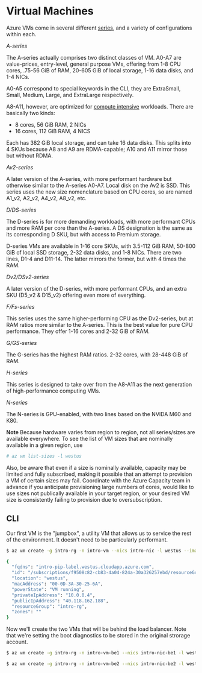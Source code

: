 Virtual Machines
================

Azure VMs come in several different [series](https://docs.microsoft.com/en-us/azure/virtual-machines/virtual-machines-linux-sizes?toc=%2fazure%2fvirtual-machines%2flinux%2ftoc.json),
and a variety of configurations within each.

_A-series_

The A-series actually comprises two distinct classes of VM.  A0-A7 are
value-prices, entry-level, general purpose VMs, offering from 1-8 CPU cores,
.75-56 GiB of RAM, 20-605 GiB of local storage, 1-16 data disks, and 1-4
NICs.

A0-A5 correspond to special keywords in the CLI, they are ExtraSmall, Small,
Medium, Large, and ExtraLarge respectively.

A8-A11, however, are optimized for [compute intensive](https://docs.microsoft.com/en-us/azure/virtual-machines/virtual-machines-linux-a8-a9-a10-a11-specs?toc=%2fazure%2fvirtual-machines%2flinux%2ftoc.json) workloads.  There are
basically two kinds:

* 8 cores, 56 GiB RAM, 2 NICs
* 16 cores, 112 GiB RAM, 4 NICS

Each has 382 GiB local storage, and can take 16 data disks.  This splits into
4 SKUs because A8 and A9 are RDMA-capable; A10 and A11 mirror those but 
without RDMA.

_Av2-series_

A later version of the A-series, with more performant hardware but otherwise
similar to the A-series A0-A7.  Local disk on the Av2 is SSD.  This series
uses the new size nomenclature based on CPU cores, so are named A1_v2, A2_v2,
A4_v2, A8_v2, etc.

_D/DS-series_

The D-series is for more demanding workloads, with more performant CPUs and
more RAM per core than the A-series.  A DS designation is the same as its
corresponding D SKU, but with access to Premium storage.

D-series VMs are available in 1-16 core SKUs, with 3.5-112 GiB RAM, 50-800
GiB of local SSD storage, 2-32 data disks, and 1-8 NICs.  There are two
lines, D1-4 and D11-14.  The latter mirrors the former, but with 4 times the
RAM.

_Dv2/DSv2-series_

A later version of the D-series, with more performant CPUs, and an extra SKU
(D5_v2 & D15_v2) offering even more of everything.

_F/Fs-series_

This series uses the same higher-performing CPU as the Dv2-series, but
at RAM ratios more similar to the A-series.  This is the best value for
pure CPU performance.  They offer 1-16 cores and 2-32 GiB of RAM.

_G/GS-series_

The G-series has the highest RAM ratios.  2-32 cores, with 28-448 GiB
of RAM.

_H-series_

This series is designed to take over from the A8-A11 as the next generation
of high-performance computing VMs.

_N-series_

The N-series is GPU-enabled, with two lines based on the NVIDA M60 and K80.

**Note** Because hardware varies from region to region, not all series/sizes
are available everywhere.  To see the list of VM sizes that are nominally
available in a given region, use

```bash
# az vm list-sizes -l westus
```

Also, be aware that even if a size is nominally available, capacity may be
limited and fully subscribed, making it possible that an attempt to provision
a VM of certain sizes may fail.  Coordinate with the Azure Capacity team in
advance if you anticipate provisioning large numbers of cores, would like
to use sizes not publically available in your target region, or your desired
VM size is consistently failing to provision due to oversubscription.

## CLI

Our first VM is the "jumpbox", a utility VM that allows us to service the
rest of the environment.  It doesn't need to be particularly performant.

```bash
$ az vm create -g intro-rg -n intro-vm --nics intro-nic -l westus --image UbuntuLTS --ssh-key-value ~/.ssh/id_rsa.pub --size Standard_A1

{
  "fqdns": "intro-pip-label.westus.cloudapp.azure.com",
  "id": "/subscriptions/f9508c82-cb83-4a04-824a-30a326257ebd/resourceGroups/intro-rg/providers/Microsoft.Compute/virtualMachines/intro-vm",
  "location": "westus",
  "macAddress": "00-0D-3A-30-25-6A",
  "powerState": "VM running",
  "privateIpAddress": "10.0.0.4",
  "publicIpAddress": "40.118.162.188",
  "resourceGroup": "intro-rg",
  "zones": ""
}
```

Now we'll create the two VMs that will be behind the load balancer.  Note that
we're setting the boot diagnostics to be stored in the original strorage
account.

```bash
$ az vm create -g intro-rg -n intro-vm-be1 --nics intro-nic-be1 -l westus --image UbuntuLTS --ssh-key-value ~/.ssh/id_rsa.pub --size Standard_DS1 --availability-set intro-availset
```

```bash
$ az vm create -g intro-rg -n intro-vm-be2 --nics intro-nic-be2 -l westus --image UbuntuLTS --ssh-key-value ~/.ssh/id_rsa.pub --size Standard_DS1 --availability-set intro-availset
```
